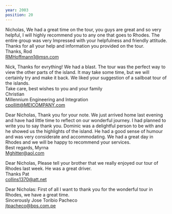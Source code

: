 ```yaml
---
year: 2003
position: 20
---
```

Nicholas, We had a great time on the tour, you guys are great and so very helpful, I will highly recommend you to any one that goes to Rhodes. The entire group was very Impressed with your helpfulness and friendly attitude.<br>
Thanks for all your help and information you provided on the tour.<br>
Thanks, Rod<br>
RMHoffmann1@msn.com

Nick,  Thanks for evrything! We had a blast. The tour was the perfect way to view the other parts of the island. It may take some time, but we will certainly try and make it back. We liked your suggestion of a sailboat tour of the islands.<br>
Take care, best wishes to you and your family<br>
Christian<br>
Millennium Engineering and Integration<br>
cpollitt@MEICOMPANY.com

Dear Nicholas,  Thank you for your note. We just arrived home last evening and have had little time to reflect on our wonderful journey. I had planned to write you to say thank you. Dominic was a delightful person to be with and he showed us the highlights of the island. He had a good sense of humour and was very considerate and accommodating. We had a great day in Rhodes and we will be happy to recommend your services.<br>
Best regards, Myrna<br>
Mghitter@aol.com

Dear Nicholas,  Please tell your brother that we really enjoyed our tour of Rhodes last week. He was a great driver.<br>
Thanks Pat<br>
collins1370@att.net

Dear Nicholas:   First of all I want to thank you for the wonderful tour in Rhodes, we have a great time.<br>
Sincerously Jose Toribio Pacheco<br> jtpacheco@bps.com.pe
